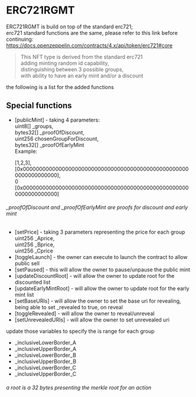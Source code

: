 <h1 class="code-line" data-line-start=0 data-line-end=1 ><a id="ERC721RGMT_0"></a>ERC721RGMT</h1>
<p class="has-line-data" data-line-start="2" data-line-end="5">ERC721RGMT is build on top of the standard erc721;<br>
erc721 standard functions are the same, please refer to this link before continuing:<br>
<a href="https://docs.openzeppelin.com/contracts/4.x/api/token/erc721#core">https://docs.openzeppelin.com/contracts/4.x/api/token/erc721#core</a></p>
<blockquote>
<p class="has-line-data" data-line-start="7" data-line-end="11">This NFT type is derived from the standard erc721<br>
adding minting random id capability,<br>
distinguishing between 3 possible groups,<br>
with ability to have an early mint and/or a discount</p>
</blockquote>
<p class="has-line-data" data-line-start="13" data-line-end="14">the following is a list for the added functions</p>
<h2 class="code-line" data-line-start=15 data-line-end=16 ><a id="Special_functions_15"></a>Special functions</h2>
<ul>
<li class="has-line-data" data-line-start="19" data-line-end="30">
<p class="has-line-data" data-line-start="19" data-line-end="25">[publicMint] - taking 4 parameters:<br>
uint8[] _groups,<br>
bytes32[] _proofOfDiscount,<br>
uint256 chosenGroupForDiscount,<br>
bytes32[] _proofOfEarlyMint<br>
Example:</p>
<p class="has-line-data" data-line-start="26" data-line-end="30">[1,2,3],<br>
[0x0000000000000000000000000000000000000000000000000000000000000000],<br>
0<br>
[0x0000000000000000000000000000000000000000000000000000000000000000]</p>
</li>
</ul>
<h6 class="code-line" data-line-start=30 data-line-end=31 ><a id="_proofOfDiscount_and__proofOfEarlyMint_are_proofs_for_discount_and_early_mint_30"></a>_proofOfDiscount and _proofOfEarlyMint are proofs for discount and early mint</h6>
<ul>
<li class="has-line-data" data-line-start="32" data-line-end="36">[setPrice] - taking 3 parameters representing the price for each group<br>
uint256 _Aprice,<br>
uint256 _Bprice,<br>
uint256 _Cprice</li>
<li class="has-line-data" data-line-start="36" data-line-end="37">[toggleLaunch] - the owner can execute to launch the contract to allow public sell</li>
<li class="has-line-data" data-line-start="37" data-line-end="38">[setPaused] - this will allow the owner to pause/unpause the public mint</li>
<li class="has-line-data" data-line-start="38" data-line-end="39">[updateDiscountRoot] - will allow the owner to update root for the discounted list</li>
<li class="has-line-data" data-line-start="39" data-line-end="40">[updateEarlyMintRoot] - will allow the owner to update root for the early mint list</li>
<li class="has-line-data" data-line-start="39" data-line-end="40">[setBaseURIs] - will allow the owner to set the base uri for revealing, being able to set _revealed to true, on reveal</li>
<li class="has-line-data" data-line-start="39" data-line-end="40">[toggleRevealed] - will allow the owner to reveal/unreveal</li>
<li class="has-line-data" data-line-start="39" data-line-end="40">[setUnrevealedURIs] - will allow the owner to set unrevealed uri</li>
</ul>
update those variables to specify the is range for each group
<ul>
<li>_inclusiveLowerBorder_A</li>
<li>_inclusiveUpperBorder_A</li>
<li>_inclusiveLowerBorder_B</li>
<li>_inclusiveUpperBorder_B</li>
<li>_inclusiveLowerBorder_C</li>
<li>_inclusiveUpperBorder_C</li>
</ul>

<h6 class="code-line" data-line-start=40 data-line-end=41 ><a id="a_root_is_a_32_bytes_presenting_the_merkle_root_for_an_action_40"></a>a root is a 32 bytes presenting the merkle root for an action</h6>
